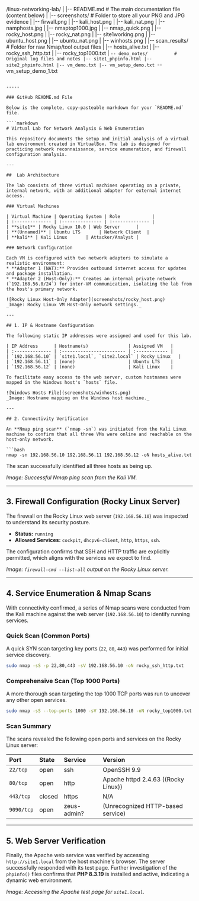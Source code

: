 /linux-networking-lab/
|
|-- README.md            # The main documentation file (content below)
|
|-- screenshots/         # Folder to store all your PNG and JPG evidence
|   |-- firwall.png
|   |-- kali_host.png
|   |-- kali_nat.png
|   |-- namphosts.jpg
|   |-- nmaptop1000.jpg
|   |-- nmap_quick.png
|   |-- rocky_host.png
|   |-- rocky_nat.png
|   |-- site1working.png
|   |-- ubuntu_host.png
|   |-- ubuntu_nat.png
|   |-- winhosts.png
|
|-- scan_results/        # Folder for raw Nmap/tool output files
|   |-- hosts_alive.txt
|   |-- rocky_ssh_http.txt
|   |-- rocky_top1000.txt
|
`-- demo_notes/          # Original log files and notes
    |-- site1_phpinfo.html
    |-- site2_phpinfo.html
    |-- vm_demo.txt
    |-- vm_setup_demo.txt
    `-- vm_setup_demo_1.txt
```

-----

### GitHub README.md File

Below is the complete, copy-pasteable markdown for your `README.md` file.

````markdown
# Virtual Lab for Network Analysis & Web Enumeration

This repository documents the setup and initial analysis of a virtual lab environment created in VirtualBox. The lab is designed for practicing network reconnaissance, service enumeration, and firewall configuration analysis.

---

##  Lab Architecture

The lab consists of three virtual machines operating on a private, internal network, with an additional adapter for external internet access.

### Virtual Machines

| Virtual Machine | Operating System | Role            |
| :-------------- | :--------------- | :-------------- |
| **site1** | Rocky Linux 10.0 | Web Server      |
| **(Unnamed)** | Ubuntu LTS       | Network Client  |
| **kali** | Kali Linux       | Attacker/Analyst |

### Network Configuration

Each VM is configured with two network adapters to simulate a realistic environment:
* **Adapter 1 (NAT):** Provides outbound internet access for updates and package installation.
* **Adapter 2 (Host-Only):** Creates an internal private network (`192.168.56.0/24`) for inter-VM communication, isolating the lab from the host's primary network.

![Rocky Linux Host-Only Adapter](screenshots/rocky_host.png)
_Image: Rocky Linux VM Host-Only network settings._

---

## 1. IP & Hostname Configuration

The following static IP addresses were assigned and used for this lab.

| IP Address      | Hostname(s)               | Assigned VM   |
| :-------------- | :------------------------ | :------------ |
| `192.168.56.10` | `site1.local`, `site2.local` | Rocky Linux   |
| `192.168.56.11` | (none)                    | Ubuntu LTS    |
| `192.168.56.12` | (none)                    | Kali Linux    |

To facilitate easy access to the web server, custom hostnames were mapped in the Windows host's `hosts` file.

![Windows Hosts File](screenshots/winhosts.png)
_Image: Hostname mapping on the Windows host machine._

---

## 2. Connectivity Verification

An **Nmap ping scan** (`nmap -sn`) was initiated from the Kali Linux machine to confirm that all three VMs were online and reachable on the host-only network.

```bash
nmap -sn 192.168.56.10 192.168.56.11 192.168.56.12 -oN hosts_alive.txt
````

The scan successfully identified all three hosts as being up.

*Image: Successful Nmap ping scan from the Kali VM.*

-----

## 3\. Firewall Configuration (Rocky Linux Server)

The firewall on the Rocky Linux web server (`192.168.56.10`) was inspected to understand its security posture.

  * **Status:** `running`
  * **Allowed Services:** `cockpit`, `dhcpv6-client`, `http`, `https`, `ssh`.

The configuration confirms that SSH and HTTP traffic are explicitly permitted, which aligns with the services we expect to find.

*Image: `firewall-cmd --list-all` output on the Rocky Linux server.*

-----

## 4\. Service Enumeration & Nmap Scans

With connectivity confirmed, a series of Nmap scans were conducted from the Kali machine against the web server (`192.168.56.10`) to identify running services.

### Quick Scan (Common Ports)

A quick SYN scan targeting key ports (`22`, `80`, `443`) was performed for initial service discovery.

```bash
sudo nmap -sS -p 22,80,443 -sV 192.168.56.10 -oN rocky_ssh_http.txt
```

### Comprehensive Scan (Top 1000 Ports)

A more thorough scan targeting the top 1000 TCP ports was run to uncover any other open services.

```bash
sudo nmap -sS --top-ports 1000 -sV 192.168.56.10 -oN rocky_top1000.txt
```

### Scan Summary

The scans revealed the following open ports and services on the Rocky Linux server:

| Port      | State  | Service     | Version                               |
| :-------- | :----- | :---------- | :------------------------------------ |
| `22/tcp`  | open   | ssh         | OpenSSH 9.9                           |
| `80/tcp`  | open   | http        | Apache httpd 2.4.63 ((Rocky Linux))   |
| `443/tcp` | closed | https       | N/A                                   |
| `9090/tcp`| open   | zeus-admin? | (Unrecognized HTTP-based service)     |

-----

## 5\. Web Server Verification

Finally, the Apache web service was verified by accessing `http://site1.local` from the host machine's browser. The server successfully responded with its test page. Further investigation of the `phpinfo()` files confirms that **PHP 8.3.19** is installed and active, indicating a dynamic web environment.

*Image: Accessing the Apache test page for `site1.local`.*

```
```
